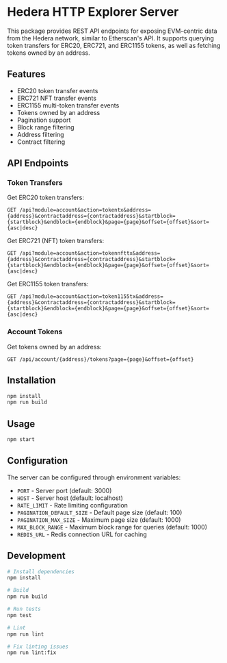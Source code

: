 # Hedera HTTP Explorer Server

This package provides REST API endpoints for exposing EVM-centric data from the Hedera network, similar to Etherscan's API. It supports querying token transfers for ERC20, ERC721, and ERC1155 tokens, as well as fetching tokens owned by an address.

## Features

- ERC20 token transfer events
- ERC721 NFT transfer events  
- ERC1155 multi-token transfer events
- Tokens owned by an address
- Pagination support
- Block range filtering
- Address filtering
- Contract filtering

## API Endpoints

### Token Transfers

Get ERC20 token transfers:
```
GET /api?module=account&action=tokentx&address={address}&contractaddress={contractaddress}&startblock={startblock}&endblock={endblock}&page={page}&offset={offset}&sort={asc|desc}
```

Get ERC721 (NFT) token transfers:
```
GET /api?module=account&action=tokennfttx&address={address}&contractaddress={contractaddress}&startblock={startblock}&endblock={endblock}&page={page}&offset={offset}&sort={asc|desc}
```

Get ERC1155 token transfers:
```
GET /api?module=account&action=token1155tx&address={address}&contractaddress={contractaddress}&startblock={startblock}&endblock={endblock}&page={page}&offset={offset}&sort={asc|desc}
```

### Account Tokens

Get tokens owned by an address:
```
GET /api/account/{address}/tokens?page={page}&offset={offset}
```

## Installation

```bash
npm install
npm run build
```

## Usage

```bash
npm start
```

## Configuration

The server can be configured through environment variables:

- `PORT` - Server port (default: 3000)
- `HOST` - Server host (default: localhost)
- `RATE_LIMIT` - Rate limiting configuration
- `PAGINATION_DEFAULT_SIZE` - Default page size (default: 100)
- `PAGINATION_MAX_SIZE` - Maximum page size (default: 1000)
- `MAX_BLOCK_RANGE` - Maximum block range for queries (default: 1000)
- `REDIS_URL` - Redis connection URL for caching

## Development

```bash
# Install dependencies
npm install

# Build
npm run build

# Run tests
npm test

# Lint
npm run lint

# Fix linting issues
npm run lint:fix
``` 
